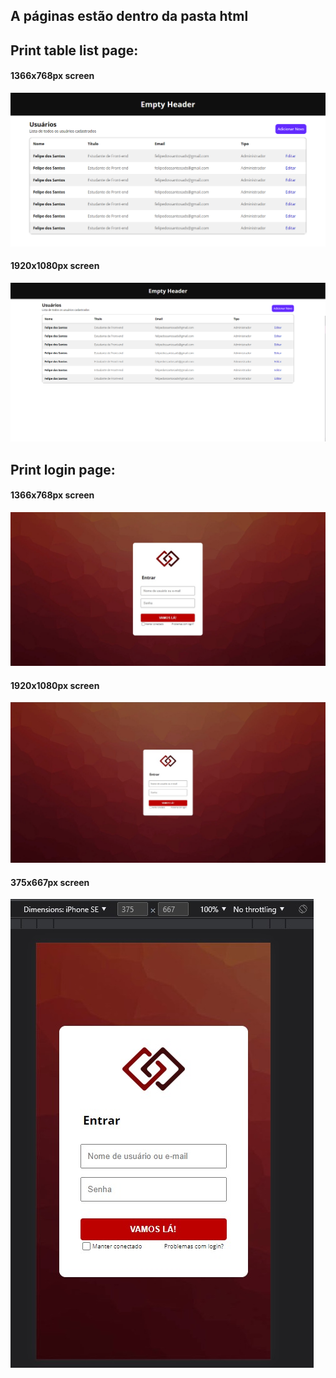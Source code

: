## A páginas estão dentro da pasta html

## Print table list page:

#### 1366x768px screen
<img src="img/prints/tablelist1366.png"/>

#### 1920x1080px screen
<img src="img/prints/tablelist1920.png"/>

## Print login page:
#### 1366x768px screen
<img src="img/prints/login1366.jpeg"/>

#### 1920x1080px screen
<img src="img/prints/login1920.jpeg"/>

#### 375x667px screen
<img src="img/prints/login375.jpeg"/>
